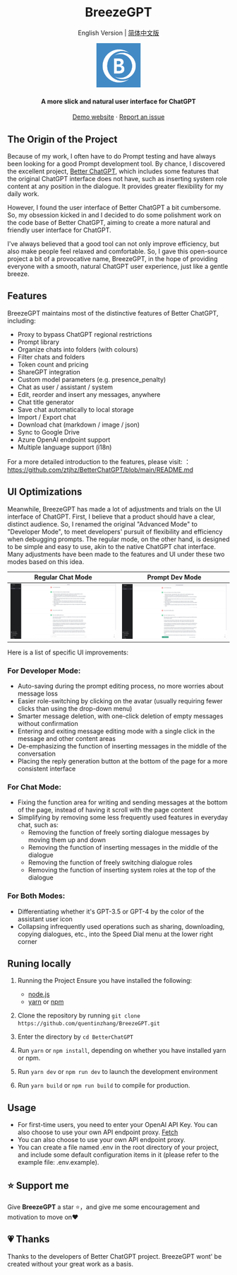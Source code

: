 <h1 align="center"><b>BreezeGPT</b></h1>

<p align="center">
   English Version |
   <a href="README-zh_CN.md">
      简体中文版
   </a>
</p>

<p align="center">
    <a href="https://breezegpt.dev" target="_blank"><img src="public/apple-touch-icon.png" alt="Better ChatGPT" width="100" /></a>
</p>

<h4 align="center"><b>A more slick and natural user interface for ChatGPT</b></h4>

<p align="center">
    <a href="https://breezegpt.dev">Demo website</a>
    ·
    <a href="https://github.com/quentinzhang/BreezeGPT/issues">Report an issue</a>
</p>

## The Origin of the Project

Because of my work, I often have to do Prompt testing and have always been looking for a good Prompt development tool. By chance, I discovered the excellent project, [Better ChatGPT](https://github.com/ztjhz/BetterChatGPT/tree/main), which includes some features that the original ChatGPT interface does not have, such as inserting system role content at any position in the dialogue. It provides greater flexibility for my daily work.

However, I found the user interface of Better ChatGPT a bit cumbersome. So, my obsession kicked in and I decided to do some polishment work on the code base of Better ChatGPT, aiming to create a more natural and friendly user interface for ChatGPT.

I've always believed that a good tool can not only improve efficiency, but also make people feel relaxed and comfortable. So, I gave this open-source project a bit of a provocative name, BreezeGPT, in the hope of providing everyone with a smooth, natural ChatGPT user experience, just like a gentle breeze.

## Features

BreezeGPT maintains most of the distinctive features of Better ChatGPT, including:

- Proxy to bypass ChatGPT regional restrictions
- Prompt library
- Organize chats into folders (with colours)
- Filter chats and folders
- Token count and pricing
- ShareGPT integration
- Custom model parameters (e.g. presence_penalty)
- Chat as user / assistant / system
- Edit, reorder and insert any messages, anywhere
- Chat title generator
- Save chat automatically to local storage
- Import / Export chat
- Download chat (markdown / image / json)
- Sync to Google Drive
- Azure OpenAI endpoint support
- Multiple language support (i18n)

For a more detailed introduction to the features, please visit: ：https://github.com/ztjhz/BetterChatGPT/blob/main/README.md

## UI Optimizations

Meanwhile, BreezeGPT has made a lot of adjustments and trials on the UI interface of ChatGPT. First, I believe that a product should have a clear, distinct audience. So, I renamed the original "Advanced Mode" to "Developer Mode", to meet developers' pursuit of flexibility and efficiency when debugging prompts. The regular mode, on the other hand, is designed to be simple and easy to use, akin to the native ChatGPT chat interface. Many adjustments have been made to the features and UI under these two modes based on this idea.

| Regular Chat Mode | Prompt Dev Mode |
|:---:|:---:|
| ![](public/normal-mode-en.png) | ![](public/dev-mode-en.png) |

Here is a list of specific UI improvements:

### For Developer Mode:
- Auto-saving during the prompt editing process, no more worries about message loss
- Easier role-switching by clicking on the avatar (usually requiring fewer clicks than using the drop-down menu)
- Smarter message deletion, with one-click deletion of empty messages without confirmation
- Entering and exiting message editing mode with a single click in the message and other content areas
- De-emphasizing the function of inserting messages in the middle of the conversation
- Placing the reply generation button at the bottom of the page for a more consistent interface

### For Chat Mode:
- Fixing the function area for writing and sending messages at the bottom of the page, instead of having it scroll with the page content
- Simplifying by removing some less frequently used features in everyday chat, such as:
  - Removing the function of freely sorting dialogue messages by moving them up and down
  - Removing the function of inserting messages in the middle of the dialogue
  - Removing the function of freely switching dialogue roles
  - Removing the function of inserting system roles at the top of the dialogue

### For Both Modes:
- Differentiating whether it's GPT-3.5 or GPT-4 by the color of the assistant user icon
- Collapsing infrequently used operations such as sharing, downloading, copying dialogues, etc., into the Speed Dial menu at the lower right corner

## Runing locally

1. Running the Project
Ensure you have installed the following:

   - [node.js](https://nodejs.org/en/)
   - [yarn](https://yarnpkg.com/) or [npm](https://www.npmjs.com/)

1. Clone the repository by running `git clone https://github.com/quentinzhang/BreezeGPT.git`
2. Enter the directory by `cd BetterChatGPT`
3. Run `yarn` or `npm install`, depending on whether you have installed yarn or npm.
4. Run `yarn dev` or `npm run dev` to launch the development environment
5. Run `yarn build` or `npm run build` to compile for production.

## Usage

- For first-time users, you need to enter your OpenAI API Key. You can also choose to use your own API endpoint proxy. [Fetch](https://platform.openai.com/account/api-keys)
- You can also choose to use your own API endpoint proxy.
- You can create a file named .env in the root directory of your project, and include some default configuration items in it (please refer to the example file: .env.example).

## ⭐️ Support me

Give <b>BreezeGPT</b> a star  ⭐️，and give me some encouragement and motivation to move on❤️

## 💗 Thanks

Thanks to the developers of Better ChatGPT project. BreezeGPT wont' be created without your great work as a basis.